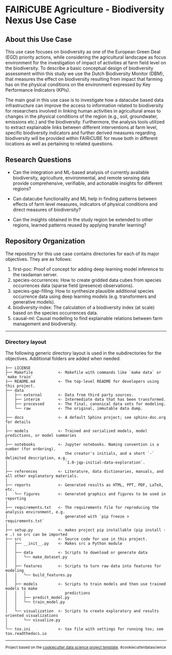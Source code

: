 # FAIRiCUBE Agriculture - Biodiversity Nexus Use Case

## About this Use Case

This use case focuses on biodiversity as one of the European Green Deal (EGD) priority actions, while considering the agricultural landscape as focus environment for the investigation of impact of activities at farm field level on the biodiversity. To describe a basic conceptual design of biodiversity assessment within this study we use the Dutch Biodiversity Monitor (DBM), that measures the effect on biodiversity resulting from impact that farming has on the physical conditions on the environment expressed by Key Performance Indicators (KPIs). 

The main goal in this use case is to investigate how a datacube based data infrastructure can improve the access to information related to biodiversity for researchers involved in linking human activities in agricultural areas to changes in the physical conditions of the region (e.g., soil, groundwater, emissions etc.) and the biodiversity. Furthermore, the analysis tools utilized to extract explainable links between different interventions at farm level, specific biodiversity indicators and further derived measures regarding biodiversity will be provided within FAIRiCUBE for reuse both in different locations as well as pertaining to related questions. 


## Research Questions

 * Can the integration and ML-based analysis of currently available biodiversity, agriculture, environmental, and remote sensing data provide comprehensive, verifiable, and actionable insights for different regions?  

 * Can datacube functionality and ML help in finding patterns between effects of farm level measures, indicators of physical conditions and direct measures of biodiversity?  

 * Can the insights obtained in the study region be extended to other regions, learned patterns reused by applying transfer learning?  


## Repository Organization

The repository for this use case contains directories for each of its major objectives. They are as follows:

 1. first-poc: Proof of concept for adding deep learning model inference to the rasdaman server.
 2. species-occurrences: How to create gridded data cubes from species occurrences data (sparse field (presence) observations).
 3. species-gap-filling: How to synthesize plausible additional species occurrence data using deep learning models (e.g. transformers and generative models).
 4. biodiversity-index: The calculation of a biodiversity index (at scale) based on the species occurrences data.
 5. causal-ml: Causal modelling to find explainable relations between farm management and biodiversity.

---

### Directory layout

The following generic directory layout is used in the subdirectories for the objectives. Additional folders are added when needed.


    ├── LICENSE
    ├── Makefile           <- Makefile with commands like `make data` or `make train`
    ├── README.md          <- The top-level README for developers using this project.
    ├── data
    │   ├── external       <- Data from third party sources.
    │   ├── interim        <- Intermediate data that has been transformed.
    │   ├── processed      <- The final, canonical data sets for modeling.
    │   └── raw            <- The original, immutable data dump.
    │
    ├── docs               <- A default Sphinx project; see sphinx-doc.org for details
    │
    ├── models             <- Trained and serialized models, model predictions, or model summaries
    │
    ├── notebooks          <- Jupyter notebooks. Naming convention is a number (for ordering),
    │                         the creator's initials, and a short `-` delimited description, e.g.
    │                         `1.0-jqp-initial-data-exploration`.
    │
    ├── references         <- Literature, data dictionaries, manuals, and all other explanatory materials.
    │
    ├── reports            <- Generated results as HTML, PPT, PDF, LaTeX, etc.
    │   └── figures        <- Generated graphics and figures to be used in reporting
    │
    ├── requirements.txt   <- The requirements file for reproducing the analysis environment, e.g.
    │                         generated with `pip freeze > requirements.txt`
    │
    ├── setup.py           <- makes project pip installable (pip install -e .) so src can be imported
    ├── src                <- Source code for use in this project.
    │   ├── __init__.py    <- Makes src a Python module
    │   │
    │   ├── data           <- Scripts to download or generate data
    │   │   └── make_dataset.py
    │   │
    │   ├── features       <- Scripts to turn raw data into features for modeling
    │   │   └── build_features.py
    │   │
    │   ├── models         <- Scripts to train models and then use trained models to make
    │   │   │                 predictions
    │   │   ├── predict_model.py
    │   │   └── train_model.py
    │   │
    │   └── visualization  <- Scripts to create exploratory and results oriented visualizations
    │       └── visualize.py
    │
    └── tox.ini            <- tox file with settings for running tox; see tox.readthedocs.io


--------

<p><small>Project based on the <a target="_blank" href="https://drivendata.github.io/cookiecutter-data-science/">cookiecutter data science project template</a>. #cookiecutterdatascience</small></p>

